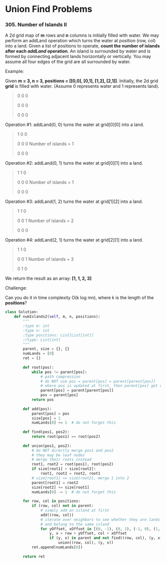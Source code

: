 # Union Find Problems

### 305. Number of Islands II

A 2d grid map of **m** rows and **n** columns is initially filled with water. We may perform an addLand operation which turns the water at position (row, col) into a land. Given a list of positions to operate, **count the number of islands after each *addLand* operation**. An island is surrounded by water and is formed by connecting adjacent lands horizontally or vertically. You may assume all four edges of the grid are all surrounded by water.

Example:

Given **m = 3, n = 3, positions = [[0,0], [0,1], [1,2], [2,1]]**.
Initially, the 2d grid **grid** is filled with water. (Assume 0 represents water and 1 represents land).

> 0 0 0
>
> 0 0 0
>
> 0 0 0

Operation #1: addLand(0, 0) turns the water at grid[0][0] into a land.

> 1 0 0
>
> 0 0 0   Number of islands = 1
>
> 0 0 0

Operation #2: addLand(0, 1) turns the water at grid[0][1] into a land.

> 1 1 0
>
> 0 0 0   Number of islands = 1
>
> 0 0 0

Operation #3: addLand(1, 2) turns the water at grid[1][2] into a land.

> 1 1 0
>
> 0 0 1   Number of islands = 2
>
> 0 0 0

Operation #4: addLand(2, 1) turns the water at grid[2][1] into a land.

> 1 1 0
>
> 0 0 1   Number of islands = 3
>
> 0 1 0

We return the result as an array: **[1, 1, 2, 3]**

Challenge:

Can you do it in time complexity O(k log mn), where k is the length of the **positions**?

```python
class Solution:
    def numIslands2(self, m, n, positions):
        """
        :type m: int
        :type n: int
        :type positions: List[List[int]]
        :rtype: List[int]
        """
        parent, size = {}, {}
        numLands = [0]
        ret = []
        
        def root(pos):
            while pos != parent[pos]:
                # path compression
                # do NOT use pos = parent[pos] = parent[parent[pos]]
                # where pos is updated at first, then parent[pos] get updated
                parent[pos] = parent[parent[pos]]
                pos = parent[pos]
            return pos
        
        def add(pos):
            parent[pos] = pos
            size[pos] = 1
            numLands[0] += 1  # do not forget this
        
        def find(pos1, pos2):
            return root(pos1) == root(pos2)
        
        def union(pos1, pos2):
            # do NOT directly merge pos1 and pos2
            # they may be leaf nodes
            # merge their roots instead
            root1, root2 = root(pos1), root(pos2)
            if size[root1] > size[root2]:
                root1, root2 = root2, root1
            # size[root1] <= size[root2], merge 1 into 2
            parent[root1] = root2
            size[root2] += size[root1]
            numLands[0] -= 1  # do not forget this
        
        for row, col in positions:
            if (row, col) not in parent:
                # simply add an island at first
                add((row, col))
                # iterate over neighbors to see whether they are lands
                # and belong to the same island
                for yOffset, xOffset in [(0, -1), (0, 1), (-1, 0), (1, 0)]:
                    y, x = row + yOffset, col + xOffset
                    if (y, x) in parent and not find((row, col), (y, x)):
                        union((row, col), (y, x))
            ret.append(numLands[0])
            
        return ret
```